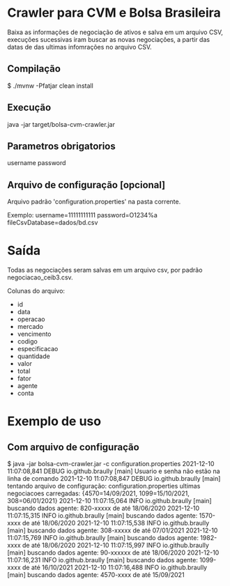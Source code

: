 # Crawler para CVM e Bolsa Brasileira

Baixa as informações de negociação de ativos e salva em um arquivo CSV,
execuções sucessivas iram buscar as novas negociações, 
a partir das datas de das ultimas infomrações no arquivo CSV.

## Compilação

$ ./mvnw -Pfatjar clean install

## Execução

java -jar target/bolsa-cvm-crawler.jar


## Parametros obrigatorios

username
password

## Arquivo de configuração [opcional]
Arquivo padrão 'configuration.properties' na pasta corrente.

Exemplo:
username=11111111111
password=O1234%a
fileCsvDatabase=dados/bd.csv

# Saída
Todas as negociações seram salvas em um arquivo csv,
por padrão negociacao_ceib3.csv.

Colunas do arquivo:
 - id
 - data
 - operacao
 - mercado
 - vencimento
 - codigo
 - especificacao
 - quantidade
 - valor
 - total
 - fator
 - agente
 - conta


# Exemplo de uso

## Com arquivo de configuração
$ java -jar bolsa-cvm-crawler.jar -c configuration.properties 
2021-12-10 11:07:08,841 DEBUG io.github.braully [main] Usuario e senha não estão na linha de comando
2021-12-10 11:07:08,847 DEBUG io.github.braully [main] tentando arquivo de configuração: configuration.properties
ultimas negociacoes carregadas: {4570=14/09/2021, 1099=15/10/2021, 308=06/01/2021}
2021-12-10 11:07:15,064 INFO io.github.braully [main] buscando dados agente: 820-xxxxx        de até 18/06/2020 
2021-12-10 11:07:15,315 INFO io.github.braully [main] buscando dados agente: 1570-xxxx        de até 18/06/2020 
2021-12-10 11:07:15,538 INFO io.github.braully [main] buscando dados agente: 308-xxxxx        de até 07/01/2021 
2021-12-10 11:07:15,769 INFO io.github.braully [main] buscando dados agente: 1982-xxxx        de até 18/06/2020 
2021-12-10 11:07:15,997 INFO io.github.braully [main] buscando dados agente: 90-xxxxxx        de até 18/06/2020 
2021-12-10 11:07:16,231 INFO io.github.braully [main] buscando dados agente: 1099-xxxx        de até 16/10/2021 
2021-12-10 11:07:16,488 INFO io.github.braully [main] buscando dados agente: 4570-xxxx        de até 15/09/2021 
